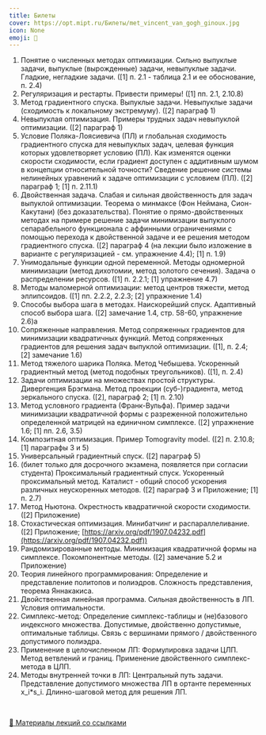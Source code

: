 ```yaml
---
title: Билеты
cover: https://opt.mipt.ru/Билеты/met_vincent_van_gogh_ginoux.jpg
icon: None
emoji: 🎫
---
```



1. Понятие о численных методах оптимизации. Сильно выпуклые задачи, выпуклые (вырожденные) задачи, невыпуклые задачи. Гладкие, негладкие задачи. ([1] п. 2.1 - таблица 2.1 и ее обоснование, п. 2.4)
1. Регуляризация и рестарты. Привести примеры! ([1] пп. 2.1, 2.10.8)
1. Метод градиентного спуска. Выпуклые задачи. Невыпуклые задачи (сходимость к локальному экстремуму). ([2] параграф 1)
1. Невыпуклая оптимизация. Примеры трудных задач невыпуклой оптимизации. ([2] параграф 1)
1. Условие Поляка-Лоясиевича (ПЛ) и глобальная сходимость градиентного спуска для невыпуклых задач, целевая функция которых удовлетворяет условию (ПЛ). Как изменятся оценки скорости сходимости, если градиент доступен с аддитивным шумом в концепции относительной точности? Сведение решение системы нелинейных уравнений к задаче оптимизации с условием (ПЛ). ([2] параграф 1; [1] п. 2.11.1)
1. Двойственная задача. Слабая и сильная двойственность для задач выпуклой оптимизации. Теорема о минмаксе (Фон Неймана, Сион-Какутани) (без доказательства). Понятие о прямо-двойственных методах на примере решение задачи минимизации выпуклого сепарабельного функционала с аффинными ограничениями с помощью перехода к двойственной задаче и ее решения методом градиентного спуска. ([2] параграф 4 (на лекции было изложение в варианте с регуляризацией - см. упражнение 4.4); [1] п. 1.9)
1. Унимодальные функции одной переменной. Методы одномерной минимизации (метод дихотомии, метод золотого сечения). Задача о распределении ресурсов. ([1] п. 2.2.1; [1] упражнение 4.7)
1. Методы маломерной оптимизации: метод центров тяжести, метод эллипсоидов. ([1] пп. 2.2.2, 2.2.3; [2] упражнение 1.4)
1. Способы выбора шага в методах. Наискорейший спуск. Адаптивный способ выбора шага. ([2] замечание 1.4, стр. 58-60, упражнение 2.6)а
1. Сопряженные направления. Метод сопряженных градиентов для минимизации квадратичных функций. Метод сопряженных градиентов для решения задач выпуклой оптимизации. ([1], п. 2.4; [2] замечание 1.6)
1. Метод тяжелого шарика Поляка. Метод Чебышева. Ускоренный градиентный метод (метод подобных треугольников). ([1], п. 2.4)
1. Задачи оптимизации на множествах простой структуры. Дивергенция Брэгмана. Метод проекции (суб-)градиента, метод зеркального спуска. ([2], параграф 2; [1] п. 2.10)
1. Метод условного градиента (Франк-Вульфа). Пример задачи минимизации квадратичной формы с разреженной положительно определенной матрицей на единичном симплексе. ([2] упражнение 1.6; [1] пп. 2.6, 3.5)
1. Композитная оптимизация. Пример Tomogravity model. ([2] п. 2.10.8; [1] параграфы 3 и 5)
1. Универсальный градиентный спуск. ([2] параграф 5)
1. (билет только для досрочного экзамена, появляется при согласии студента) Проксимальный градиентный спуск. Ускоренный проксимальный метод. Каталист - общий способ ускорения различных неускоренных методов. ([2] параграф 3 и Приложение; [1] п. 2.7)
1. Метод Ньютона. Окрестность квадратичной скорости сходимости. ([2] Приложение)
1. Стохастическая оптимизация. Минибатчинг и распараллеливание. ([2] Приложение; [https://arxiv.org/pdf/1907.04232.pdf](https://arxiv.org/pdf/1907.04232.pdf))
1. Рандомизированные методы. Минимизация квадратичной формы на симплексе. Покомпонентные методы. ([2] замечание 5.2 и Приложение)
1. Теория линейного программирования: Определение и представление политопов и полиэдров. Сложность представления, теорема Яннакакиса.
1. Двойственная линейная программа. Сильная двойственность в ЛП. Условия оптимальности.
1. Симплекс-метод: Определение симплекс-таблицы и (не)базового индексного множества. Допустимые, двойственно допустимые, оптимальные таблицы. Связь с вершинами прямого / двойственного допустимого полиэдра.
1. Применение в целочисленном ЛП: Формулировка задачи ЦЛП. Метод ветвлений и границ. Применение двойственного симплекс-метода в ЦЛП.
1. Методы внутренней точки в ЛП: Центральный путь задачи. Представление допустимого множества ЛП в ортанте переменных x_i*s_i. Длинно-шаговой метод для решения ЛП.

<br/>

[🚂 Материалы лекций со ссылками](https://opt.mipt.ru/Билеты/Материалы_лекций_со_ссылками)

<br/>
